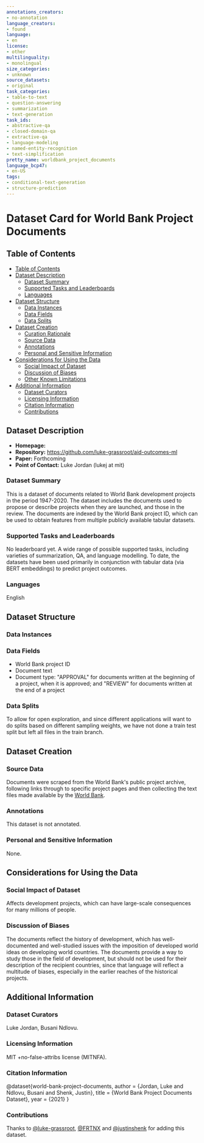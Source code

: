 ```yaml
---
annotations_creators:
- no-annotation
language_creators:
- found
language:
- en
license:
- other
multilinguality:
- monolingual
size_categories:
- unknown
source_datasets:
- original
task_categories:
- table-to-text
- question-answering
- summarization
- text-generation
task_ids:
- abstractive-qa
- closed-domain-qa
- extractive-qa
- language-modeling
- named-entity-recognition
- text-simplification
pretty_name: worldbank_project_documents
language_bcp47:
- en-US
tags:
- conditional-text-generation
- structure-prediction
---
```


# Dataset Card for World Bank Project Documents

## Table of Contents
- [Table of Contents](#table-of-contents)
- [Dataset Description](#dataset-description)
  - [Dataset Summary](#dataset-summary)
  - [Supported Tasks and Leaderboards](#supported-tasks-and-leaderboards)
  - [Languages](#languages)
- [Dataset Structure](#dataset-structure)
  - [Data Instances](#data-instances)
  - [Data Fields](#data-fields)
  - [Data Splits](#data-splits)
- [Dataset Creation](#dataset-creation)
  - [Curation Rationale](#curation-rationale)
  - [Source Data](#source-data)
  - [Annotations](#annotations)
  - [Personal and Sensitive Information](#personal-and-sensitive-information)
- [Considerations for Using the Data](#considerations-for-using-the-data)
  - [Social Impact of Dataset](#social-impact-of-dataset)
  - [Discussion of Biases](#discussion-of-biases)
  - [Other Known Limitations](#other-known-limitations)
- [Additional Information](#additional-information)
  - [Dataset Curators](#dataset-curators)
  - [Licensing Information](#licensing-information)
  - [Citation Information](#citation-information)
  - [Contributions](#contributions)

## Dataset Description

- **Homepage:**
- **Repository:** https://github.com/luke-grassroot/aid-outcomes-ml
- **Paper:** Forthcoming
- **Point of Contact:** Luke Jordan (lukej at mit)

### Dataset Summary

This is a dataset of documents related to World Bank development projects in the period 1947-2020. The dataset includes
the documents used to propose or describe projects when they are launched, and those in the review. The documents are indexed
by the World Bank project ID, which can be used to obtain features from multiple publicly available tabular datasets.

### Supported Tasks and Leaderboards

No leaderboard yet. A wide range of possible supported tasks, including varieties of summarization, QA, and language modelling. To date, the datasets have been used primarily in conjunction with tabular data (via BERT embeddings) to predict project outcomes.

### Languages

English

## Dataset Structure

### Data Instances

### Data Fields

* World Bank project ID
* Document text
* Document type: "APPROVAL" for documents written at the beginning of a project, when it is approved; and "REVIEW" for documents written at the end of a project

### Data Splits

To allow for open exploration, and since different applications will want to do splits based on different sampling weights, we have not done a train test split but left all files in the train branch.

## Dataset Creation

### Source Data

Documents were scraped from the World Bank's public project archive, following links through to specific project pages and then collecting the text files made available by the [World Bank](https://projects.worldbank.org/en/projects-operations/projects-home).

### Annotations

This dataset is not annotated.

### Personal and Sensitive Information

None.

## Considerations for Using the Data

### Social Impact of Dataset

Affects development projects, which can have large-scale consequences for many millions of people.

### Discussion of Biases

The documents reflect the history of development, which has well-documented and well-studied issues with the imposition of developed world ideas on developing world countries. The documents provide a way to study those in the field of development, but should not be used for their description of the recipient countries, since that language will reflect a multitude of biases, especially in the earlier reaches of the historical projects.

## Additional Information

### Dataset Curators

Luke Jordan, Busani Ndlovu.

### Licensing Information

MIT +no-false-attribs license (MITNFA).

### Citation Information

@dataset{world-bank-project-documents,
  author    = {Jordan, Luke and Ndlovu, Busani and Shenk, Justin},
  title     = {World Bank Project Documents Dataset},
  year      = {2021}
}

### Contributions

Thanks to [@luke-grassroot](https://github.com/luke-grassroot), [@FRTNX](https://github.com/FRTNX/) and [@justinshenk](https://github.com/justinshenk) for adding this dataset.